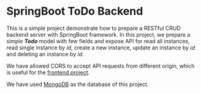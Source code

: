 # SpringBoot ToDo Backend
This is a simple project demonstrate how to prepare a RESTful CRUD backend server
with SpringBoot framework. In this project, we prepare a simple **_Todo_** model with
few fields and expose API for read all instances, read single instance by _id_,
create a new instance, update an instance by _id_ and deleting an instance by _id_.

We have allowed CORS to accept API requests from different origin, which is useful
for the [frontend project](https://github.com/tareq403/VueJS-ToDo-Frontend).

We have used [MongoDB](https://www.mongodb.com/) as the database of this project.
